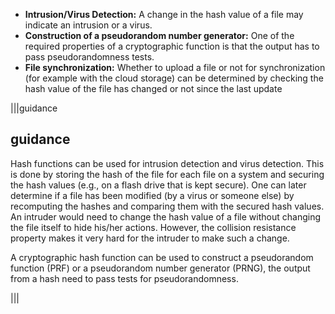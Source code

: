- **Intrusion/Virus Detection:** A change in the hash value of a file may indicate an intrusion or a virus.
- **Construction of a pseudorandom number generator:** One of the required properties of a cryptographic function is that the output has to pass pseudorandomness tests.
- **File synchronization:** Whether to upload a file or not for synchronization (for example with the cloud storage) can be determined by checking the hash value of the file has changed or not since the last update

|||guidance
## guidance
Hash functions can be used for intrusion detection and virus detection. This is done by storing the hash of the file for each file on a system and securing the hash values (e.g., on a flash drive that is kept secure). One can later determine if a file has been modified (by a virus or someone else) by recomputing
the hashes and comparing them with the secured hash values. An intruder would need to change the hash value of a file without changing the file itself to hide his/her actions. However, the collision resistance property makes it very hard for the intruder to make such a change.

A cryptographic hash function can be used to construct a pseudorandom function (PRF) or a pseudorandom number generator (PRNG), the output from a hash need to pass tests for pseudorandomness.

|||